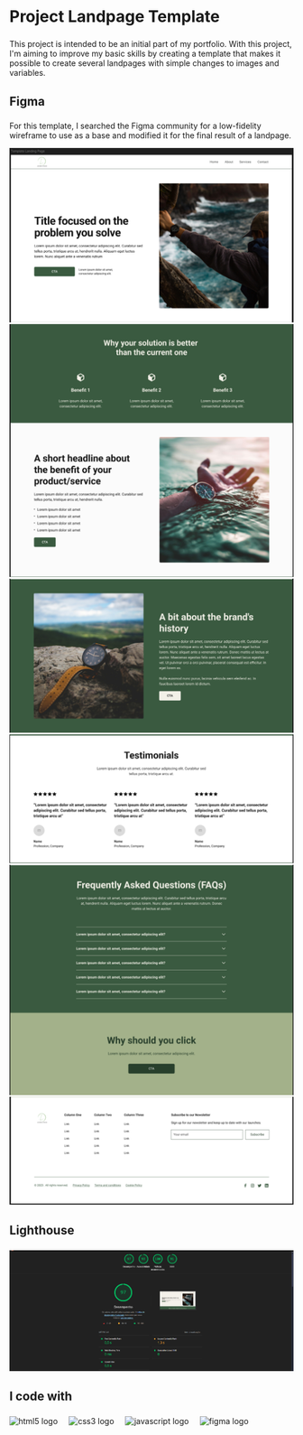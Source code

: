 <h1 align="left">Project Landpage Template</h1>

###

<p align="left">This project is intended to be an initial part of my portfolio. With this project, I'm aiming to improve my basic skills by creating a template that makes it possible to create several landpages with simple changes to images and variables.</p>

###

<h2 align="left">Figma</h2>

###

<p align="left">For this template, I searched the Figma community for a low-fidelity wireframe to use as a base and modified it for the final result of a landpage.</p>

![](./assets/ux/one.png)
![](./assets/ux/two.png)
![](./assets/ux/three.png)
![](./assets/ux/four.png)
![](./assets/ux/five.png)
![](./assets/ux/six.png)


###

<h2 align="left">Lighthouse</h2>

###

![](./assets/image/lighthouse.png)

###

<h2 align="left">I code with</h2>

###

<div align="left">
  <img src="https://cdn.jsdelivr.net/gh/devicons/devicon/icons/html5/html5-original.svg" height="40" alt="html5 logo"  />
  <img width="12" />
  <img src="https://cdn.jsdelivr.net/gh/devicons/devicon/icons/css3/css3-original.svg" height="40" alt="css3 logo"  />
  <img width="12" />
  <img src="https://cdn.jsdelivr.net/gh/devicons/devicon/icons/javascript/javascript-original.svg" height="40" alt="javascript logo"  />
  <img width="12" />
  <img src="https://cdn.jsdelivr.net/gh/devicons/devicon/icons/figma/figma-original.svg" height="40" alt="figma logo"  />
</div>

###